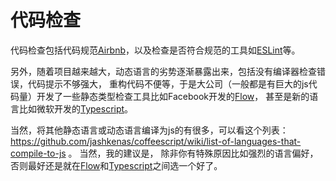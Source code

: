 # 代码检查

代码检查包括代码规范[Airbnb](https://github.com/airbnb/javascript)，以及检查是否符合规范的工具如[ESLint](https://github.com/eslint/eslint)等。

另外，随着项目越来越大，动态语言的劣势逐渐暴露出来，包括没有编译器检查错误，代码提示不够强大， 重构代码不便等，于是大公司（一般都是有巨大的js代码量）开发了一些静态类型检查工具比如Facebook开发的[Flow][Flow]， 甚至是新的语言比如微软开发的[Typescript][TS]。

当然，将其他静态语言或动态语言编译为js的有很多，可以看这个列表： https://github.com/jashkenas/coffeescript/wiki/list-of-languages-that-compile-to-js 。 当然，我的建议是， 除非你有特殊原因比如强烈的语言偏好， 否则最好还是就在[Flow][Flow]和[Typescript][TS]之间选一个好了。

[Flow]: https://flow.org/
[TS]: https://www.typescriptlang.org/
